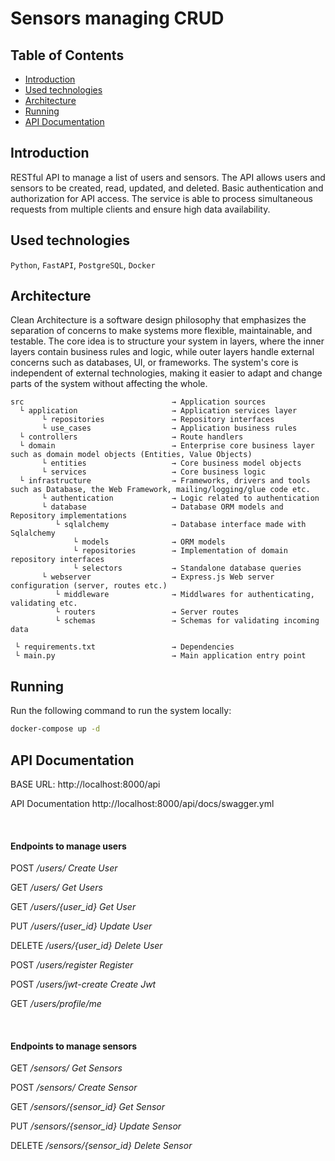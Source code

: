 # Sensors managing CRUD


## Table of Contents
- [Introduction](#-introduction)
- [Used technologies](#-used-technologies)
- [Architecture](#-architecture)
- [Running](#-running)
- [API Documentation](#-api-documentation)

## Introduction
RESTful API
to manage a list of users and sensors. The API allows 
users and sensors to be created, read, updated, and deleted. 
Basic authentication and authorization 
for API access. The service is able to 
process simultaneous requests from multiple 
clients and ensure high data availability.

## Used technologies

`Python`, `FastAPI`, `PostgreSQL`, `Docker`

## Architecture

Clean Architecture is a software design philosophy that emphasizes 
the separation of concerns to make systems more flexible, 
maintainable, and testable. The core idea is to structure your 
system in layers, where the inner layers contain business rules and 
logic, while outer layers handle external concerns such as databases, 
UI, or frameworks. The system's core is independent of external 
technologies, making it easier to adapt and change parts of the 
system without affecting the whole.


```
src                                 → Application sources 
  └ application                     → Application services layer
       └ repositories               → Repository interfaces
       └ use_cases                  → Application business rules 
  └ controllers                     → Route handlers
  └ domain                          → Enterprise core business layer such as domain model objects (Entities, Value Objects)
       └ entities                   → Core business model objects
       └ services                   → Core business logic
  └ infrastructure                  → Frameworks, drivers and tools such as Database, the Web Framework, mailing/logging/glue code etc.
       └ authentication             → Logic related to authentication
       └ database                   → Database ORM models and Repository implementations
          └ sqlalchemy              → Database interface made with Sqlalchemy
              └ models              → ORM models
              └ repositories        → Implementation of domain repository interfaces
              └ selectors           → Standalone database queries
       └ webserver                  → Express.js Web server configuration (server, routes etc.)
          └ middleware              → Middlwares for authenticating, validating etc.
          └ routers                 → Server routes
          └ schemas                 → Schemas for validating incoming data

 └ requirements.txt                 → Dependencies
 └ main.py                          → Main application entry point
```

## Running

Run the following command to run the system locally:
```sh
docker-compose up -d
```

## API Documentation

BASE URL: http://localhost:8000/api

API Documentation http://localhost:8000/api/docs/swagger.yml

<br>

#### Endpoints to manage users

POST _/users/ Create User_

GET _/users/ Get Users_

GET _/users/{user_id} Get User_

PUT _/users/{user_id} Update User_

DELETE _/users/{user_id} Delete User_

POST _/users/register Register_

POST _/users/jwt-create Create Jwt_

GET _/users/profile/me_

<br>

#### Endpoints to manage sensors

GET
_/sensors/ Get Sensors_


POST
_/sensors/ Create Sensor_


GET
_/sensors/{sensor_id} Get Sensor_


PUT
_/sensors/{sensor_id} Update Sensor_


DELETE
_/sensors/{sensor_id} Delete Sensor_
